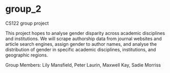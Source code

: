 # group_2
CS122 group project

This project hopes to analyse gender disparity across academic disciplines and institutions. We will scrape authorship data from journal websites and article search engines, assign gender to author names, and analyse the distribution of gender in specific academic disciplines, institutions, and geographic regions. 

Group Members: 
Lily Mansfield, 
Peter Laurin, 
Maxwell Kay, 
Sadie Morriss


